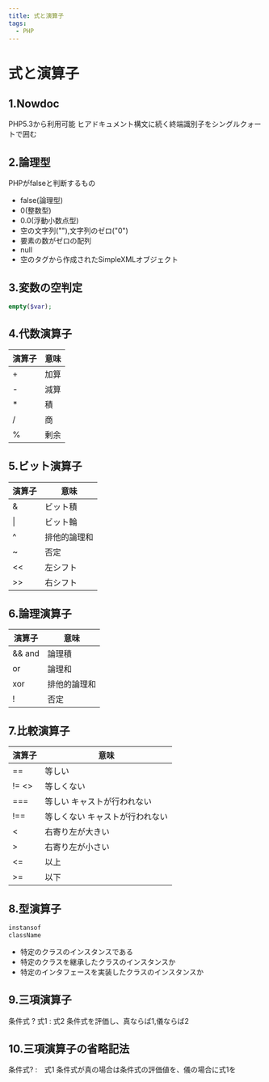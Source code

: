 ```yaml
---
title: 式と演算子
tags:
  - PHP
---
```


# 式と演算子

## 1.Nowdoc
PHP5.3から利用可能
ヒアドキュメント構文に続く終端識別子をシングルクォートで囲む

## 2.論理型

PHPがfalseと判断するもの
- false(論理型)
- 0(整数型)
- 0.0(浮動小数点型)
- 空の文字列(""),文字列のゼロ("0")
- 要素の数がゼロの配列
- null
- 空のタグから作成されたSimpleXMLオブジェクト

## 3.変数の空判定

```php
empty($var);
```

## 4.代数演算子

|演算子|意味|
|-----|---|
|+|加算|
|-|減算|
|*|積|
|/|商|
|%|剰余|

## 5.ビット演算子

|演算子|意味|
|-----|---|
|&|ビット積|
|\||ビット輪|
|^|排他的論理和|
|~|否定|
|<<|左シフト|
|>>|右シフト|

## 6.論理演算子

|演算子|意味|
|-----|---|
|&& and|論理積|
|or |論理和|
|xor|排他的論理和|
|!|否定|

## 7.比較演算子


|演算子|意味|
|-----|---|
|==|等しい|
|!= <> |等しくない|
|===|等しい キャストが行われない|
|!==|等しくない キャストが行われない|
|<|右寄り左が大きい|
|>|右寄り左が小さい|
|<=|以上|
|>=|以下|

## 8.型演算子

```php
instansof
className
```

- 特定のクラスのインスタンスである
- 特定のクラスを継承したクラスのインスタンスか
- 特定のインタフェースを実装したクラスのインスタンスか

## 9.三項演算子

条件式 ? 式1 : 式2
条件式を評価し、真ならば1,儀ならば2

## 10.三項演算子の省略記法

条件式? :　式1
条件式が真の場合は条件式の評価値を、儀の場合に式1を
